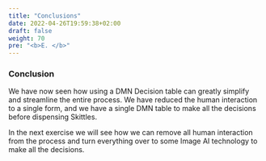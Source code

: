 ```yaml
---
title: "Conclusions"
date: 2022-04-26T19:59:38+02:00
draft: false
weight: 70
pre: "<b>E. </b>"
---
```


### Conclusion

We have now seen how using a DMN Decision table can greatly simplify and streamline the entire process. We have reduced the human interaction to a single form, and we have a single DMN table to make all the decisions before dispensing Skittles.

In the next exercise we will see how we can remove all human interaction from the process and turn everything over to some Image AI technology to make all the decisions.
